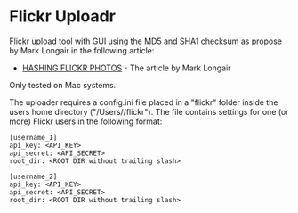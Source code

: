 # Flickr Uploadr
Flickr upload tool with GUI using the MD5 and SHA1 checksum as propose by Mark Longair in the following article:
* [HASHING FLICKR PHOTOS](https://longair.net/blog/2009/12/19/hashing-flickr-photos/) - The article by Mark Longair

Only tested on Mac systems.

The uploader requires a config.ini file placed in a "flickr" folder inside the users home directory ("/Users/<USER>/flickr").
The file contains settings for one (or more) Flickr users in the following format:
```
[username_1]
api_key: <API_KEY>
api_secret: <API_SECRET>
root_dir: <ROOT DIR without trailing slash>

[username_2]
api_key: <API_KEY>
api_secret: <API_SECRET>
root_dir: <ROOT DIR without trailing slash>
```
